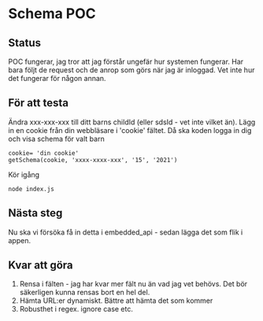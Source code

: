 Schema POC
===

## Status
POC fungerar, jag tror att jag förstår ungefär hur systemen fungerar. Har bara följt de request och de anrop som görs när jag är inloggad. Vet inte hur det fungerar för någon annan.

## För att testa
Ändra xxx-xxx-xxx till ditt barns childId (eller sdsId - vet inte vilket än).
Lägg in en cookie från din webbläsare i 'cookie' fältet. Då ska koden logga in dig och visa schema för valt barn

    cookie= 'din cookie'
    getSchema(cookie, 'xxxx-xxxx-xxx', '15', '2021')

Kör igång

    node index.js

## Nästa steg

Nu ska vi försöka få in detta i embedded_api - sedan lägga det som flik i appen.

## Kvar att göra

1. Rensa i fälten - jag har kvar mer fält nu än vad jag vet behövs. Det bör säkerligen kunna rensas bort en hel del. 
2. Hämta URL:er dynamiskt. Bättre att hämta det som kommer
3. Robusthet i regex. ignore case etc.


